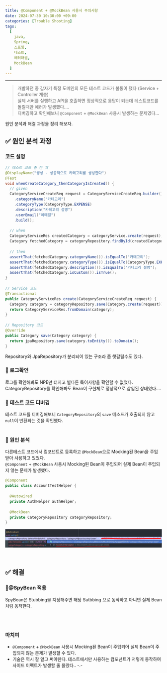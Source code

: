 ```yaml
---
title: @Component + @MockBean 사용시 주의사항
date: 2024-07-30 10:30:00 +09:00
categories: [Trouble Shooting]
tags:
  [
    java,
    Spring,
    스프링,
    테스트,
    에러해결,
    MockBean
  ]
---
```


* * *

> 개발하던 중 갑자기 특정 도메인의 모든 테스트 코드가 불통이 됐다 (Service + Controller 계층)  
> 실제 서버를 실행하고 API을 호출하면 정상적으로 응답이 되는데 테스트코드를 돌릴때만 에러가 발생했다....   
> 디버깅하고 확인해보니 `@Component` + `@MockBean` 사용시 발생하는 문제였다...

원인 분석과 해결 과정을 정리 해보자.


## ✅ 원인 분석 과정

### 코드 설명

```java
// 테스트 코드 중 한 개
@DisplayName("생성 - 성공적으로 카테고리를 생성한다")
@Test
void whenCreateCategory_thenCategoryIsCreated() {
  // given
  CategoryServiceCreateReq request = CategoryServiceCreateReq.builder()
    .categoryName("카테고리")
    .categoryType(CategoryType.EXPENSE)
    .description("카테고리 설명")
    .userEmail("이메일")
    .build();

  // when
  CategoryServiceRes createdCategory = categoryService.create(request);
  Category fetchedCategory = categoryRepository.findById(createdCategory.id()).get();

  // then
  assertThat(fetchedCategory.categoryName()).isEqualTo("카테고리");
  assertThat(fetchedCategory.categoryType()).isEqualTo(CategoryType.EXPENSE);
  assertThat(fetchedCategory.description()).isEqualTo("카테고리 설명");
  assertThat(fetchedCategory.isCustom()).isTrue();
}

// Service 코드
@Transactional
public CategoryServiceRes create(CategoryServiceCreateReq request) {
  Category category = categoryRepository.save(Category.create(request));
  return CategoryServiceRes.fromDomain(category);
}

// Repository 코드
@Override
public Category save(Category category) {
  return jpaRepository.save(category.toEntity()).toDomain();
}
```
Repository와 JpaRepository가 분리되어 있는 구조라 좀 햇갈릴수도 있다.

### 📌 로그확인
로그를 확인해봐도 NPE만 터지고 별다른 특이사항을 확인할 수 없었다.  
CategoryRepository를 확인해봐도 Bean이 구현체로 정상적으로 삽입된 상태였다.... 
<br>

### 📌 테스트 코드 디버깅
테스트 코드를 디버깅해보니 `CategoryRepository`의 `save` 메소드가 호출되지 않고 `null`이 반환되는 것을 확인했다.  
<br>

### 📌 원인 분석
다른테스트 코드에서 컴포넌트로 등록하고 `@MockBean`으로 Mocking된 Bean을 주입받아 사용하고 있었다.  
`@Component` + `@MockBean` 사용시 Mocking된 Bean이 주입되어 실제 Bean이 주입되지 않는 문제가 발생했다.

```java
@Component
public class AccountTestHelper {

  @Autowired
  private AuthHelper authHelper;

  @MockBean
  private CategoryRepository categoryRepository;
}
```

![img.png](../../assets/img/TroubleShooting/MOCK-BEAN.png)

<br>

##  ✅ 해결

### 📌@SpyBean 적용
SpyBean은 Stubbing을 지정해주면 해당 Sutbbing 으로 동작하고 아니면 실제 Bean처럼 동작한다.

<br><br>

### 마치며
* `@Component` + `@MockBean` 사용시 Mocking된 Bean이 주입되어 실제 Bean이 주입되지 않는 문제가 발생할 수 있다.
* 기술은 역시 잘 알고 써야한다. 테스트에서만 사용하는 컴포넌트가 저렇게 동작하여 사이드 이펙트가 발생할 줄 몰랐다.. -.-






